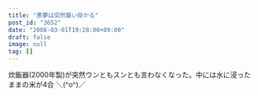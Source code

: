 ```yaml
---
title: "悪夢は突然襲い掛かる"
post_id: "3652"
date: "2008-03-01T19:28:00+09:00"
draft: false
image: null
tag: []
---
```



炊飯器(2000年製)が突然ウンともスンとも言わなくなった。中には水に浸ったままの米が4合 ＼(^o^)／
